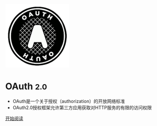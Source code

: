 ![logo](_media/logo.png)

# OAuth <small>2.0</small>

- OAuth是一个关于授权（authorization）的开放网络标准
- OAuth2.0授权框架允许第三方应用获取对HTTP服务的有限的访问权限

[开始阅读](oauth2/#简介)